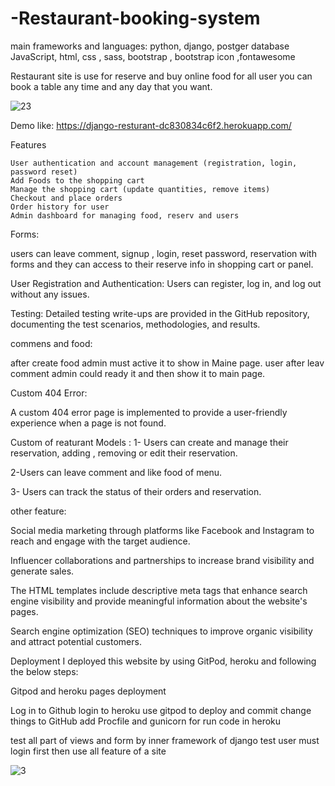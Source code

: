 # -Restaurant-booking-system

main frameworks and languages: 
python, 
django,
postger database 
JavaScript, 
html,
css ,
sass, 
bootstrap , 
bootstrap icon
,fontawesome


Restaurant site is use for reserve and buy online food for all user you can book a table any time and any day that you want.



![23](https://github.com/zahramousavi930/-Restaurant-booking-system/assets/102755356/aef23af0-96cd-4b73-a405-058e6c10ef11)




Demo like:  https://django-resturant-dc830834c6f2.herokuapp.com/

Features

    User authentication and account management (registration, login, password reset)
    Add Foods to the shopping cart
    Manage the shopping cart (update quantities, remove items)
    Checkout and place orders
    Order history for user
    Admin dashboard for managing food, reserv and users



Forms:

users can leave comment, signup , login, reset password, reservation with forms and they can access to their reserve info in shopping cart or panel.

User Registration and Authentication: Users can register, log in, and log out without any issues.


Testing: Detailed testing write-ups are provided in the GitHub repository, documenting the test scenarios, methodologies, and results.


commens and food:

after create food admin must active it to show in Maine page.
user after leav comment admin could ready it and then show it to main page.



Custom 404 Error:

A custom 404 error page is implemented to provide a user-friendly experience when a page is not found.



Custom of reaturant Models :
1- Users can create and manage their reservation, adding , removing or edit their reservation.

2-Users can leave comment and like food of menu.

3- Users can track the status of their orders and reservation.



other feature:

Social media marketing through platforms like Facebook and Instagram to reach and engage with the target audience.

Influencer collaborations and partnerships to increase brand visibility and generate sales.

The HTML templates include descriptive meta tags that enhance search engine visibility and provide meaningful information about the website's pages.

Search engine optimization (SEO) techniques to improve organic visibility and attract potential customers.



Deployment
I deployed this website by using GitPod, heroku and following the below steps:

Gitpod and heroku pages deployment

Log in to Github 
login  to heroku
use gitpod to deploy and commit change things to GitHub
add Procfile  and gunicorn for run code in heroku





test all part of views and form by inner framework of django test
user must login first then use all feature of a site


![3](https://github.com/zahramousavi930/-Restaurant-booking-system/assets/102755356/ee3c095d-fc78-49fa-ad1b-995c85c0e278)

